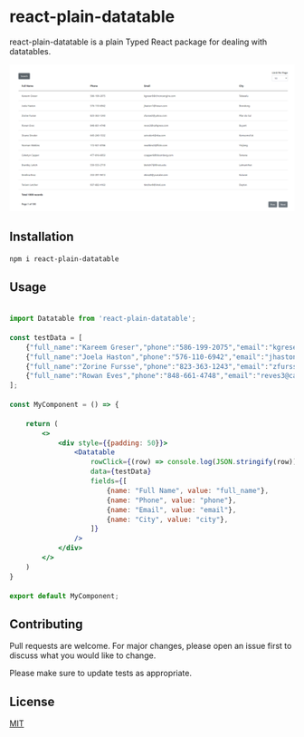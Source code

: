 # react-plain-datatable

react-plain-datatable is a plain Typed React package for dealing with datatables.

![Alt text](samples/screenshot.PNG?raw=true "Title")

## Installation

```bash
npm i react-plain-datatable
```

## Usage

```jsx padded

import Datatable from 'react-plain-datatable';

const testData = [
    {"full_name":"Kareem Greser","phone":"586-199-2075","email":"kgreser0@chronoengine.com","city":"Tabasalu"},
    {"full_name":"Joela Haston","phone":"576-110-6942","email":"jhaston1@hexun.com","city":"Brondong"},
    {"full_name":"Zorine Fursse","phone":"823-363-1243","email":"zfursse2@yahoo.com","city":"Pilar do Sul"},
    {"full_name":"Rowan Eves","phone":"848-661-4748","email":"reves3@cafepress.com","city":"Buyant"}
];

const MyComponent = () => {

    return (
        <>
            <div style={{padding: 50}}>
                <Datatable
                    rowClick={(row) => console.log(JSON.stringify(row))}
                    data={testData}
                    fields={[
                        {name: "Full Name", value: "full_name"},
                        {name: "Phone", value: "phone"},
                        {name: "Email", value: "email"},
                        {name: "City", value: "city"},
                    ]}
                />
            </div>
        </>
    )
}

export default MyComponent;
```

## Contributing
Pull requests are welcome. For major changes, please open an issue first to discuss what you would like to change.

Please make sure to update tests as appropriate.

## License
[MIT](https://choosealicense.com/licenses/mit/)